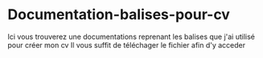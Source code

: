 # Documentation-balises-pour-cv
Ici vous trouverez une documentations reprenant les balises que j'ai utilisé pour créer mon cv
Il vous suffit de téléchager le fichier afin d'y acceder
